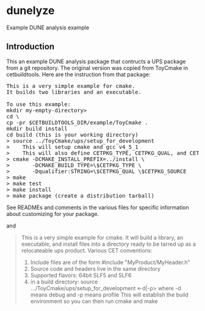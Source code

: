 # dunelyze
Example DUNE analysis example

## Introduction

This an example DUNE analysis package that contructs a UPS package
from a git repository.
The original version was copied from ToyCmake in cetbuildtools.
Here are the instruction from that package:

<pre>
This is a very simple example for cmake.
It builds two libraries and an executable.

To use this example:
mkdir my-empty-directory>  
cd \<my-empty-directory>  
cp -pr $CETBUILDTOOLS_DIR/example/ToyCmake .  
mkdir build install  
cd build (this is your working directory)  
> source ../ToyCmake/ups/setup_for_development  
>    This will setup cmake and gcc v4_5_1  
>    This will also define CETPKG_TYPE, CETPKG_QUAL, and CETPKG_SOURCE  
> cmake -DCMAKE_INSTALL_PREFIX=../install \  
>       -DCMAKE_BUILD_TYPE=\$CETPKG_TYPE \  
>       -Dqualifier:STRING=\$CETPKG_QUAL \$CETPKG_SOURCE  
> make  
> make test  
> make install  
> make package (create a distribution tarball)  
</pre>

See READMEs and comments in the various files for specific information
about customizing for your package.

and

> This is a very simple example for cmake.  It will build a library, an executable,
> and install files into a directory ready to be tarred up as a relocateable ups product.
> Various CET conventions:
> 1. Include files are of the form #include "MyProduct/MyHeader.h"
> 2. Source code and headers live in the same directory
> 3. Supported flavors: 64bit SLF5 and SLF6
> 4. in a build directory:
>    source .../ToyCmake/ups/setup_for_development <-d|-p>
>    where -d means debug and -p means profile
>    This will establish the build environment so you can then run cmake and make

